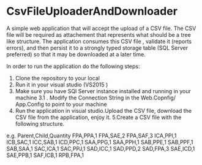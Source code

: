 # CsvFileUploaderAndDownloader
A simple web application that will accept the upload of a CSV file. The CSV file will be required as  attachement that represents what should be a tree like structure. The application consumes this CSV file , validate it (reports errors), and then persist it to a strongly typed storage table (SQL Server preferred) so that it may be downloaded at a later time.

In order to run the application do the following steps:
1. Clone the repository to your local
2. Run it in your visual studio (VS2015 )
3. Make sure you have SQl Server instance  installed and running in your machine
     3.1 . Modify the Connection String in the Web.Copnfig/ App.Config to point to your machine
4. Run the application in visual studio.Upload the CSV file, download the CSV file from the application, enjoy it.
5.Create a CSV file with the following structure.

e.g.
Parent,Child,Quantity
FPA,PPA,1
FPA,SAE,2
FPA,SAF,3
ICA,PPI,1
ICB,SAC,1
ICC,SAB,1
ICD,PPC,1
SAA,PPG,1
SAA,PPH,1
SAB,PPE,1
SAB,PPF,1
SAB,SAA,1
SAC,ICA,1
SAC,PPJ,1
SAD,ICC,1
SAD,PPD,2
SAD,FPA,3
SAE,ICD,1
SAE,PPB,1
SAF,ICB,1
RPB,FPA,1
